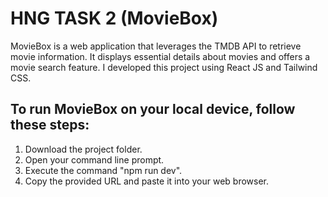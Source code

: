 # HNG TASK 2 (MovieBox)

MovieBox is a web application that leverages the TMDB API to retrieve movie information. It displays essential details about movies and offers a movie search feature. I developed this project using React JS and Tailwind CSS.

## To run MovieBox on your local device, follow these steps:
1. Download the project folder.
2. Open your command line prompt.
3. Execute the command "npm run dev".
4. Copy the provided URL and paste it into your web browser.

